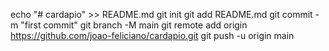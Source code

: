 echo "# cardapio" >> README.md
git init
git add README.md
git commit -m "first commit"
git branch -M main
git remote add origin https://github.com/joao-feliciano/cardapio.git
git push -u origin main
